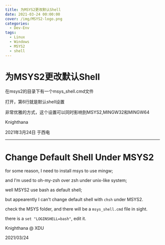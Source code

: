 ```yaml
---
title: 为MSYS2更改默认Shell
date: 2021-03-24 00:00:00
cover: /img/MSYS2-logo.png
categories:
  - Dev-Env
tags: 
  - Linux
  - Windows
  - MSYS2
  - shell
---
```


# 为MSYS2更改默认Shell

 在msys2的目录下有一个msys_shell.cmd文件

 打开，第6行就是默认shell设置

 非常优雅的方式，这个设置可以同时影响到MSYS2,MINGW32和MINGW64

 Knighthana

 2021年3月24日 于西电

---------------------------------------------------------------------------

# Change Default Shell Under MSYS2

  for some reason, I need to install msys to use mingw;

  and I'm used to oh-my-zsh over zsh under unix-like system;

  well MSYS2 use bash as default shell;

  but appearently I can't change default shell with `chsh` under MSYS2.

  check the MSYS folder, and there will be a `msys_shell.cmd` file in sight.

  there is a `set "LOGINSHELL=bash"`,  edit it.

Knighthana @ XDU

2021/03/24

